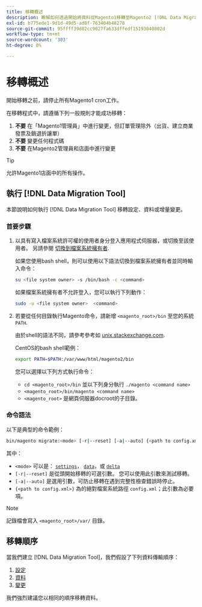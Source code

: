 ```yaml
---
title: 移轉概述
description: 瞭解如何透過開始將資料從Magento1移轉至Magento2 [!DNL Data Migration Tool].
exl-id: b775ede1-9d1d-49d5-ad0f-763404b48278
source-git-commit: 95ffff39d82cc9027fa633dffedf15193040802d
workflow-type: tm+mt
source-wordcount: '303'
ht-degree: 0%

---
```


# 移轉概述

開始移轉之前，請停止所有Magento1 cron工作。

在移轉程式中，請遵循下列一般規則才能成功移轉：

1. **不要** 在「Magento1管理員」中進行變更，但訂單管理除外（出貨、建立商業發票及銷退折讓單）
1. **不要** 變更任何程式碼
1. **不要** 在Magento2管理員和店面中進行變更

>[!TIP]
>
>允許Magento1店面中的所有操作。

## 執行 [!DNL Data Migration Tool]

本節說明如何執行 [!DNL Data Migration Tool] 移轉設定、資料或增量變更。

### 首要步驟

1. 以具有寫入檔案系統許可權的使用者身分登入應用程式伺服器，或切換至該使用者。 另請參閱 [切換到檔案系統擁有者](../../../installation/prerequisites/file-system/overview.md).

   如果您使用bash shell，則可以使用以下語法切換到檔案系統擁有者並同時輸入命令：

   ```bash
   su <file system owner> -s /bin/bash -c <command>
   ```

   如果檔案系統擁有者不允許登入，您可以執行下列動作：

   ```bash
   sudo -u <file system owner>  <command>
   ```

1. 若要從任何目錄執行Magento命令，請新增 `<magento_root>/bin` 至您的系統 `PATH`.

   由於shell的語法不同，請參考參考如 [unix.stackexchange.com](https://unix.stackexchange.com/questions/117467/how-to-permanently-set-environmental-variables).

   CentOS的bash shell範例：

   ```bash
   export PATH=$PATH:/var/www/html/magento2/bin
   ```

   您可以選擇以下列方式執行命令：

   - `cd <magento_root>/bin` 並以下列身分執行 `./magento <command name>`
   - `<magento_root>/bin/magento <command name>`
   - `<magento_root>` 是網頁伺服器docroot的子目錄。

### 命令語法

以下是典型的命令範例：

```bash
bin/magento migrate:<mode> [-r|--reset] [-a|--auto] {<path to config.xml>}
```

其中：

- `<mode>` 可以是： [`settings`](settings.md)， [`data`](data.md)，或 [`delta`](delta.md)
- `[-r|--reset]` 是從頭開始移轉的可選引數。 您可以使用此引數來測試移轉。
- `[-a|--auto]` 是選用引數，可防止移轉在遇到完整性檢查錯誤時停止。
- `{<path to config.xml>}` 為的絕對檔案系統路徑 `config.xml`；此引數為必要項。

>[!NOTE]
>
>記錄檔會寫入 `<magento_root>/var/` 目錄。


## 移轉順序

當我們建立 [!DNL Data Migration Tool]，我們假設了下列資料傳輸順序：

1. [設定](settings.md)
1. [資料](data.md)
1. [變更](delta.md)

我們強烈建議您以相同的順序移轉資料。
